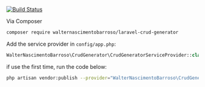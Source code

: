 [![Build Status](https://travis-ci.org/walternascimentobarroso/laravel-crud-generator.svg?branch=develop)](https://travis-ci.org/walternascimentobarroso/laravel-crud-generator)

Via Composer

```bash
composer require walternascimentobarroso/laravel-crud-generator 
```

Add the service provider in `config/app.php`:

```php
WalterNascimentoBarroso\CrudGenerator\CrudGeneratorServiceProvider::class,
```

if use the first time, run the code below:

```bash
php artisan vendor:publish --provider="WalterNascimentoBarroso\CrudGenerator\CrudGeneratorServiceProvider"
```
